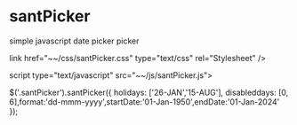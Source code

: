 # santPicker
simple javascript date picker picker

link href="~~/css/santPicker.css" type="text/css" rel="Stylesheet" />

script type="text/javascript" src="~~/js/santPicker.js"></script>

$('.santPicker').santPicker({ holidays: ['26-JAN','15-AUG'], disableddays: [0, 6],format:'dd-mmm-yyyy',startDate:'01-Jan-1950',endDate:'01-Jan-2024' });
